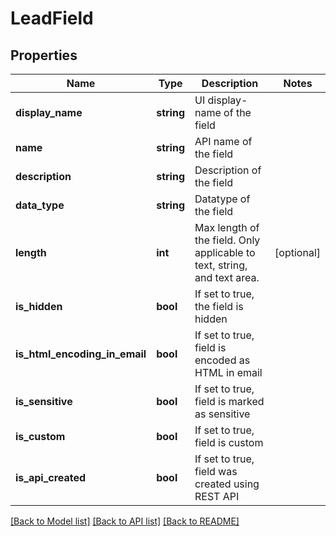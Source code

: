 # LeadField

## Properties

Name | Type | Description | Notes
------------ | ------------- | ------------- | -------------
**display_name** | **string** | UI display-name of the field | 
**name** | **string** | API name of the field | 
**description** | **string** | Description of the field | 
**data_type** | **string** | Datatype of the field | 
**length** | **int** | Max length of the field.  Only applicable to text, string, and text area. | [optional] 
**is_hidden** | **bool** | If set to true, the field is hidden | 
**is_html_encoding_in_email** | **bool** | If set to true, field is encoded as HTML in email | 
**is_sensitive** | **bool** | If set to true, field is marked as sensitive | 
**is_custom** | **bool** | If set to true, field is custom | 
**is_api_created** | **bool** | If set to true, field was created using REST API | 

[[Back to Model list]](../README.md#documentation-for-models) [[Back to API list]](../README.md#documentation-for-api-endpoints) [[Back to README]](../README.md)

